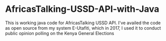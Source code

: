 # AfricasTalking-USSD-API-with-Java
This is working java code for AfricasTalking USSD API. I've availed the code as open source from my system E-Utafiti, which in 2017, I used it to conduct public opinion polling on the Kenya General Elections
